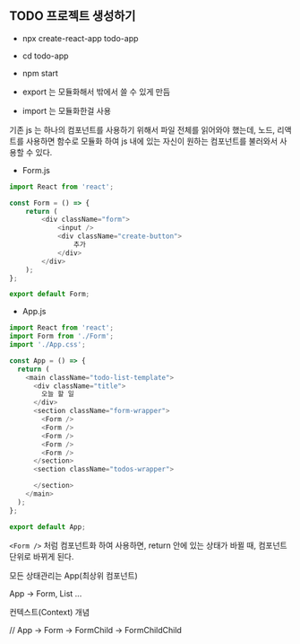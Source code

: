 ## TODO 프로젝트 생성하기

- npx create-react-app todo-app
- cd todo-app
- npm start

- export 는 모듈화해서 밖에서 쓸 수 있게 만듬
- import 는 모듈화한걸 사용

기존 js 는 하나의 컴포넌트를 사용하기 위해서 파일 전체를 읽어와야 했는데, 노드, 리액트를 사용하면 함수로 모듈화 하여
js 내에 있는 자신이 원하는 컴포넌트를 불러와서 사용할 수 있다.

- Form.js

```javascript
import React from 'react';

const Form = () => {
    return (
        <div className="form">
            <input />
            <div className="create-button">
                추가
            </div>
        </div>
    );
};

export default Form;
```

- App.js

```javascript
import React from 'react';
import Form from './Form';
import './App.css';

const App = () => {
  return (
    <main className="todo-list-template">
      <div className="title">
        오늘 할 일 
      </div>
      <section className="form-wrapper">
        <Form /> 
        <Form />
        <Form />
        <Form />
        <Form />
      </section>
      <section className="todos-wrapper">

      </section>
    </main>
  );
};

export default App;
```

`<Form />` 처럼 컴포넌트화 하여 사용하면, return 안에 있는 상태가 바뀔 때, 컴포넌트 단위로 바뀌게 된다.

모든 상태관리는 App(최상위 컴포넌트)

App -> Form, List ...

컨텍스트(Context) 개념

// App -> Form -> FormChild -> FormChildChild